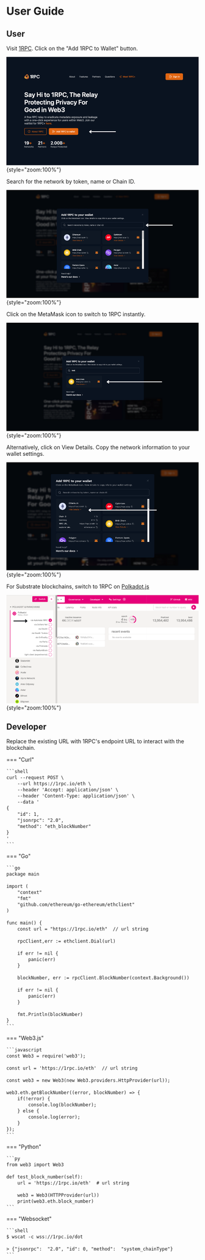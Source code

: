 # User Guide

## User

Visit [1RPC](https://www.1rpc.io/). Click on the "Add 1RPC to Wallet" button.  

![](../assets/1rpc/1RPC_demo_1.png){style="zoom:100%"}

Search for the network by token, name or Chain ID.

![](../assets/1rpc/1RPC_demo_2.png){style="zoom:100%"}

Click on the MetaMask icon to switch to 1RPC instantly. 

![](../assets/1rpc/1RPC_demo_3.png){style="zoom:100%"}

Alternatively, click on View Details. Copy the network information to your wallet settings. 

![](../assets/1rpc/1RPC_demo_4.png){style="zoom:100%"}

For Substrate blockchains, switch to 1RPC on [Polkadot.js](https://polkadot.js.org/apps/)

![](../assets/1rpc/1RPC_demo_5.png){style="zoom:100%"}

## Developer

Replace the existing URL with 1RPC's endpoint URL to interact with the blockchain.

=== "Curl"

    ```shell
    curl --request POST \
        --url https://1rpc.io/eth \
        --header 'Accept: application/json' \
        --header 'Content-Type: application/json' \
        --data '
    {
        "id": 1,
        "jsonrpc": "2.0",
        "method": "eth_blockNumber"
    }
    '
    ```

=== "Go"

    ```go
    package main

    import (
        "context"
        "fmt"
        "github.com/ethereum/go-ethereum/ethclient"
    )

    func main() {
        const url = "https://1rpc.io/eth"  // url string
        
        rpcClient,err := ethclient.Dial(url)
        
        if err != nil {
            panic(err)
        }
        
        blockNumber, err := rpcClient.BlockNumber(context.Background())
        
        if err != nil {
            panic(err)
        }
        
        fmt.Println(blockNumber)
    }
    ```

=== "Web3.js"

    ```javascript
    const Web3 = require('web3');

    const url = 'https://1rpc.io/eth'  // url string

    const web3 = new Web3(new Web3.providers.HttpProvider(url));

    web3.eth.getBlockNumber((error, blockNumber) => {
        if(!error) {
            console.log(blockNumber);
        } else {
            console.log(error);
        }
    });
    ```

=== "Python"

    ```py
    from web3 import Web3
            
    def test_block_number(self):
        url = 'https://1rpc.io/eth'  # url string
        
        web3 = Web3(HTTPProvider(url))
        print(web3.eth.block_number)
    ```

=== "Websocket"

    ```shell
    $ wscat -c wss://1rpc.io/dot

    > {"jsonrpc":  "2.0", "id": 0, "method":  "system_chainType"}
    ```
